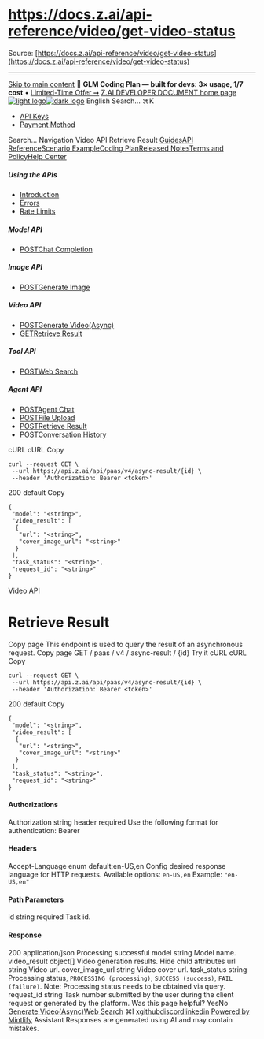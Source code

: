 # https://docs.z.ai/api-reference/video/get-video-status

Source: [https://docs.z.ai/api-reference/video/get-video-status](https://docs.z.ai/api-reference/video/get-video-status)

---

[Skip to main content](https://docs.z.ai/api-reference/video/get-video-status#content-area)
🚀 **GLM Coding Plan — built for devs: 3× usage, 1/7 cost** • [Limited-Time Offer ➞](https://z.ai/subscribe?utm_campaign=Platform_Ops&_channel_track_key=DaprgHIc)
[Z.AI DEVELOPER DOCUMENT home page![light logo](https://mintcdn.com/zhipu-32152247/B_E8wI-eiNa1QlPV/logo/dark.svg?fit=max&auto=format&n=B_E8wI-eiNa1QlPV&q=85&s=75deefa9dea5bdbc84d4da68885c267f)![dark logo](https://mintcdn.com/zhipu-32152247/B_E8wI-eiNa1QlPV/logo/light.svg?fit=max&auto=format&n=B_E8wI-eiNa1QlPV&q=85&s=c1ecf1af358fa8eeab8c06052337f8f6)](https://z.ai/model-api)
English
Search...
⌘K
  * [API Keys](https://z.ai/manage-apikey/apikey-list)
  * [Payment Method](https://z.ai/manage-apikey/billing)


Search...
Navigation
Video API
Retrieve Result
[Guides](https://docs.z.ai/guides/overview/quick-start)[API Reference](https://docs.z.ai/api-reference/introduction)[Scenario Example](https://docs.z.ai/scenario-example/develop-tools/claude)[Coding Plan](https://docs.z.ai/devpack/overview)[Released Notes](https://docs.z.ai/release-notes/new-released)[Terms and Policy](https://docs.z.ai/legal-agreement/privacy-policy)[Help Center](https://docs.z.ai/help/faq)
##### Using the APIs
  * [Introduction](https://docs.z.ai/api-reference/introduction)
  * [Errors](https://docs.z.ai/api-reference/api-code)
  * [Rate Limits](https://z.ai/manage-apikey/rate-limits)


##### Model API
  * [POSTChat Completion](https://docs.z.ai/api-reference/llm/chat-completion)


##### Image API
  * [POSTGenerate Image](https://docs.z.ai/api-reference/image/generate-image)


##### Video API
  * [POSTGenerate Video(Async)](https://docs.z.ai/api-reference/video/generate-video)
  * [GETRetrieve Result](https://docs.z.ai/api-reference/video/get-video-status)


##### Tool API
  * [POSTWeb Search](https://docs.z.ai/api-reference/tools/web-search)


##### Agent API
  * [POSTAgent Chat](https://docs.z.ai/api-reference/agents/agent)
  * [POSTFile Upload](https://docs.z.ai/api-reference/agents/file-upload)
  * [POSTRetrieve Result](https://docs.z.ai/api-reference/agents/get-async-result)
  * [POSTConversation History](https://docs.z.ai/api-reference/agents/agent-conversation)


cURL
cURL
Copy
```
curl --request GET \
 --url https://api.z.ai/api/paas/v4/async-result/{id} \
 --header 'Authorization: Bearer <token>'
```

200
default
Copy
```
{
 "model": "<string>",
 "video_result": [
  {
   "url": "<string>",
   "cover_image_url": "<string>"
  }
 ],
 "task_status": "<string>",
 "request_id": "<string>"
}
```

Video API
# Retrieve Result
Copy page
This endpoint is used to query the result of an asynchronous request.
Copy page
GET
/
paas
/
v4
/
async-result
/
{id}
Try it
cURL
cURL
Copy
```
curl --request GET \
 --url https://api.z.ai/api/paas/v4/async-result/{id} \
 --header 'Authorization: Bearer <token>'
```

200
default
Copy
```
{
 "model": "<string>",
 "video_result": [
  {
   "url": "<string>",
   "cover_image_url": "<string>"
  }
 ],
 "task_status": "<string>",
 "request_id": "<string>"
}
```

#### Authorizations
[​](https://docs.z.ai/api-reference/video/get-video-status#authorization-authorization)
Authorization
string
header
required
Use the following format for authentication: Bearer [<your api key>](https://z.ai/manage-apikey/apikey-list)
#### Headers
[​](https://docs.z.ai/api-reference/video/get-video-status#parameter-accept-language)
Accept-Language
enum<string>
default:en-US,en
Config desired response language for HTTP requests.
Available options: 
`en-US,en`
Example:
`"en-US,en"`
#### Path Parameters
[​](https://docs.z.ai/api-reference/video/get-video-status#parameter-id)
id
string
required
Task id.
#### Response
200
application/json
Processing successful
[​](https://docs.z.ai/api-reference/video/get-video-status#response-model)
model
string
Model name.
[​](https://docs.z.ai/api-reference/video/get-video-status#response-video-result)
video_result
object[]
Video generation results.
Hide child attributes
[​](https://docs.z.ai/api-reference/video/get-video-status#response-video-result-url)
url
string
Video url.
[​](https://docs.z.ai/api-reference/video/get-video-status#response-video-result-cover-image-url)
cover_image_url
string
Video cover url.
[​](https://docs.z.ai/api-reference/video/get-video-status#response-task-status)
task_status
string
Processing status, `PROCESSING (processing)`, `SUCCESS (success)`, `FAIL (failure)`. Note: Processing status needs to be obtained via query.
[​](https://docs.z.ai/api-reference/video/get-video-status#response-request-id)
request_id
string
Task number submitted by the user during the client request or generated by the platform.
Was this page helpful?
YesNo
[Generate Video(Async)](https://docs.z.ai/api-reference/video/generate-video)[Web Search](https://docs.z.ai/api-reference/tools/web-search)
⌘I
[x](https://x.com/Zai_org)[github](https://github.com/zai-org)[discord](https://discord.gg/QR7SARHRxK)[linkedin](https://www.linkedin.com/company/zdotai/)
[Powered by Mintlify](https://mintlify.com?utm_campaign=poweredBy&utm_medium=referral&utm_source=zhipu-32152247)
Assistant
Responses are generated using AI and may contain mistakes.
